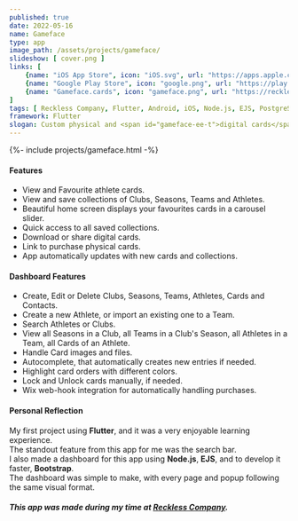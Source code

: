```yaml
---
published: true
date: 2022-05-16
name: Gameface
type: app
image_path: /assets/projects/gameface/
slideshow: [ cover.png ]
links: [
    {name: "iOS App Store", icon: "iOS.svg", url: "https://apps.apple.com/ae/app/gameface-cards/id1611587408"},
    {name: "Google Play Store", icon: "google.png", url: "https://play.google.com/store/apps/details?id=com.recklesscompany.gameface"},
    {name: "Gameface.cards", icon: "gameface.png", url: "https://recklesscomp.wixsite.com/gameface"},
]
tags: [ Reckless Company, Flutter, Android, iOS, Node.js, EJS, PostgreSQL ]
framework: Flutter
slogan: Custom physical and <span id="gameface-ee-t">digital cards</span> available for athletes worldwide!
---
```

{%- include projects/gameface.html -%}

#### Features

- View and Favourite athlete cards.
- View and save collections of Clubs, Seasons, Teams and Athletes.
- Beautiful home screen displays your favourites cards in a carousel slider.
- Quick access to all saved collections.
- Download or share digital cards.
- Link to purchase physical cards.
- App automatically updates with new cards and collections.

#### Dashboard Features

- Create, Edit or Delete Clubs, Seasons, Teams, Athletes, Cards and Contacts.
- Create a new Athlete, or import an existing one to a Team.
- Search Athletes or Clubs.
- View all Seasons in a Club, all Teams in a Club's Season, all Athletes in a Team, all Cards of an Athlete.
- Handle Card images and files.
- Autocomplete, that automatically creates new entries if needed.
- Highlight card orders with different colors.
- Lock and Unlock cards manually, if needed.
- Wix web-hook integration for automatically handling purchases.

#### Personal Reflection

My first project using **Flutter**, and it was a very enjoyable learning experience.   
The standout feature from this app for me was the search bar.   
I also made a dashboard for this app using **Node.js**, **EJS**, and to develop it faster, **Bootstrap**.   
The dashboard was simple to make, with every page and popup following the same visual format.

##### This app was made during my time at [Reckless Company](https://www.recklesscompany.com).